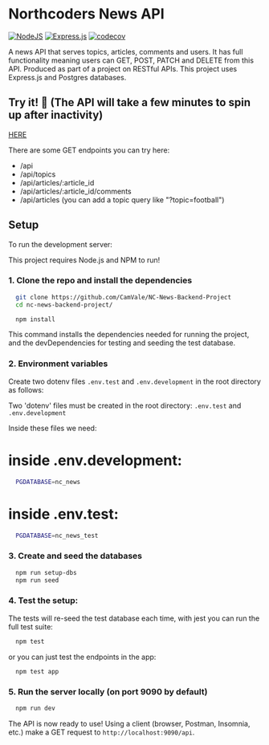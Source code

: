 # Northcoders News API

[![NodeJS](https://img.shields.io/badge/node.js-6DA55F?style=flat&logo=node.js&logoColor=white)](https://nodejs.org)
[![Express.js](https://img.shields.io/badge/express.js-%23404d59.svg?style=flat&logo=express&logoColor=%2361DAFB)](https://expressjs.com)
[![codecov](https://codecov.io/gh/Ak5cel/nc-news/graph/badge.svg?token=LKKE9VC0FE)](https://codecov.io/gh/Ak5cel/nc-news)

A news API that serves topics, articles, comments and users. It has full functionality meaning users can GET, POST, PATCH and DELETE from this API. Produced as part of a project on RESTful APIs. This project uses Express.js and Postgres databases. 

## Try it! 🚀  (The API will take a few minutes to spin up after inactivity)

[HERE](https://be-portfolio-project.onrender.com/api)

There are some GET endpoints you can try here:
-  /api
-  /api/topics
-  /api/articles/:article_id
-  /api/articles/:article_id/comments
-  /api/articles (you can add a topic query like "?topic=football")


## Setup

To run the development server: 

This project requires Node.js and NPM to run!


### 1. Clone the repo and install the dependencies
```sh
  git clone https://github.com/CamVale/NC-News-Backend-Project
  cd nc-news-backend-project/
```

  ```sh
    npm install
  ```

  This command installs the dependencies needed for running the project, and the devDependencies for testing and seeding the test database.

### 2. Environment variables
Create two dotenv files `.env.test` and `.env.development` in the root directory as follows:

Two 'dotenv' files must be created in the root directory: `.env.test` and `.env.development`

Inside these files we need:

# inside .env.development:
```sh
  PGDATABASE=nc_news
```
# inside .env.test:
```sh
  PGDATABASE=nc_news_test
```

### 3. Create and seed the databases

```sh
  npm run setup-dbs
  npm run seed
```

### 4. Test the setup:

The tests will re-seed the test database each time, with jest you can run the full test suite:

```sh
  npm test
```
or you can just test the endpoints in the app:
```
  npm test app
```

### 5. Run the server locally (on port 9090 by default)
```sh
  npm run dev
```
The API is now ready to use! Using a client (browser, Postman, Insomnia, etc.) make a GET request to `http://localhost:9090/api`.


<br/>


